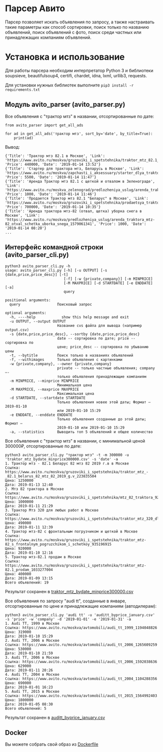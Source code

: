 # Парсер Авито

Парсер позволяет искать объявления по запросу, а также настраивать такие параметры как способ сортировки,  поиск только по названию объявлений, поиск объявлений с фото, поиск среди частных или принадлежащих компаниям объявлений.

# Установка и использование

Для работы парсера необходим интерпретатор Python 3  и библиотеки soupsieve, beautifulsoup4, certifi, chardet, idna, lxml, urllib3, requests.

Для установки нужных библиотек выполните `pip3 install -r requirements.txt`

## Модуль avito_parser (avito_parser.py)

Все объявления с "трактор мтз" в названии, отсортированные по дате:

    from avito_parser import get_all_ads
    
    for ad in get_all_ads('трактор мтз', sort_by='date', by_title=True):
        print(ad)


Вывод:

    {'Title': 'Трактор мтз 82.1 в Москве', 'Link': 'https://www.avito.ru/moskva/gruzoviki_i_spetstehnika/traktor_mtz_82.1_1534975416', 'Price': 440000, 'Date': '2019-01-14 13:52'}
    {'Title': 'Стартер для трактора мтз, Беларусь в Москве', 'Link': 'https://www.avito.ru/moskva/zapchasti_i_aksessuary/starter_dlya_traktora_mtz_belarus_1685911202', 'Price': 5500, 'Date': '2019-01-14 11:47'}
    {'Title': 'Аренда Трактор мтз 82.1 с щеткой и отвалом в Зеленограде', 'Link': 'https://www.avito.ru/moskva_zelenograd/predlozheniya_uslug/arenda_traktor_mtz_82.1_s_schetkoy_i_otvalom_915721521', 'Price': 1000, 'Date': '2019-01-14 11:46'}
    {'Title': 'Продается Трактор мтз 82.1 "Беларус" в Москве', 'Link': 'https://www.avito.ru/moskva/gruzoviki_i_spetstehnika/prodaetsya_traktor_mtz_82.1_belarus_1638465257', 'Price': 700000, 'Date': '2019-01-14 10:35'}
    {'Title': 'Аренда трактора мтз-82 (отвал, щетка) уборка снега в Москве', 'Link': 'https://www.avito.ru/moskva/predlozheniya_uslug/arenda_traktora_mtz-82_otval_schetka_uborka_snega_1579061341', 'Price': 1000, 'Date': '2019-01-14 08:20'}
    ...

## Интерфейс командной строки (avito_parser_cli.py)

    python3 avito_parser_cli.py -h
    usage: avito_parser_cli.py [-h] [-u OUTPUT] [-s {date,price,price_desc}] [-t]
                               [-f] [-w {private,company}] [-m MINPRICE]
                               [-M MAXPRICE] [-d STARTDATE] [-e ENDDATE] [-a]
                               query
    
    positional arguments:
      query                 Поисковый запрос
    
    optional arguments:
      -h, ----help            show this help message and exit
      -u OUTPUT, --output OUTPUT
                            Название cvs файла для вывода (например output.csv)
      -s {date,price,price_desc}, --sortby {date,price,price_desc}
                            date -- сортировка по дате; price -- сортировка по
                            цене; price_desc -- сортировка по убыванию цены
      -t, --bytitle         Поиск только в названиях объявлений
      -f, --withimages      Только объявления с картинками
      -w {private,company}, --owner {private,company}
                            private -- только частные объявления; company –-
                            только объявления принадлежащие компаниям
      -m MINPRICE, --minprice MINPRICE
                            Минимальная цена
      -M MAXPRICE, --maxprice MAXPRICE
                            Максимальная цена
      -d STARTDATE, --startdate STARTDATE
                            Только объявления новее этой даты; Формат – 2019-01-10
                            или 2019-01-10 15:29
      -e ENDDATE, --enddate ENDDATE
                            Только объявления созданные до этой даты; Формат –
                            2019-01-10 или 2019-01-10 15:29
      -a, --statistics      Выводить топ 5 объявлений и общее количество

Все объявления с "трактор мтз" в названии, с минимальной ценой 300000₽, отсортированные по дате:

    python3 avito_parser_cli.py "трактор мтз" -t -m 300000 -u 'traktor_mtz_bydate_minprice300000.csv' -s 'date' -a
    1. Трактор мтз - 82.1 Беларус 82 мтз 82 2019 г.в в Москве
    Ссылка: https://www.avito.ru/moskva/gruzoviki_i_spetstehnika/traktor_mtz_-_82.1_belarus_82_mtz_82_2019_g.v_223835504
    Цена: 1250000
    Дата: 2019-01-13 12:40
    2. Мтз 82 трактора в Москве
    Ссылка: https://www.avito.ru/moskva/gruzoviki_i_spetstehnika/mtz_82_traktora_928803851
    Цена: 1000000
    Дата: 2019-01-11 21:29
    3. Трактор Мтз 320 для любых работ в Москве
    Ссылка: https://www.avito.ru/moskva/gruzoviki_i_spetstehnika/traktor_mtz_320_dlya_lyubyh_rabot_1418969020
    Цена: 490000
    Дата: 2019-01-11 12:39
    4. Трактор мтз-82 с фронтальным погрузчиком и щеткой в Москве
    Ссылка: https://www.avito.ru/moskva/gruzoviki_i_spetstehnika/traktor_mtz-82_s_frontalnym_pogruzchikom_i_schetkoy_935196915
    Цена: 920000
    Дата: 2019-01-10 12:16
    5. Трактор мтз-82.1 продам в Москве
    Ссылка: https://www.avito.ru/moskva/gruzoviki_i_spetstehnika/traktor_mtz-82.1_prodam_1033277004
    Цена: 400000
    Дата: 2019-01-09 13:15
    Всего объявлений: 19

Результат сохранен в [traktor_mtz_bydate_minprice300000.csv](https://github.com/denis5417/avito_parser/blob/master/outputs/traktor_mtz_bydate_minprice300000.csv)

Все объявления по запросу "audi tt", созданные в январе, отсортированные по цене и принадлежащие компаниям (автодилерам):

    python3 avito_parser_cli.py 'audi tt' -u 'auditt_byprice_january.csv' -s 'price' -w 'company' -d '2019-01-01' -e '2019-01-31' -a 
    1. Audi TT, 1999 в Москве
    Ссылка: https://www.avito.ru/moskva/avtomobili/audi_tt_1999_1194048826
    Цена: 319000
    Дата: 2019-01-10 15:29
    2. Audi TT, 2006 в Москве
    Ссылка: https://www.avito.ru/moskva/avtomobili/audi_tt_2006_1265609259
    Цена: 530000
    Дата: 2019-01-10 21:59
    3. Audi TT, 2006 в Москве
    Ссылка: https://www.avito.ru/moskva/avtomobili/audi_tt_2006_1592038636
    Цена: 629000
    Дата: 2019-01-11 20:26
    4. Audi TT, 2004 в Москве
    Ссылка: https://www.avito.ru/moskva/avtomobili/audi_tt_2004_1104288356
    Цена: 690000
    Дата: 2019-01-01 16:23
    5. Audi TT, 2015 в Москве
    Ссылка: https://www.avito.ru/moskva/avtomobili/audi_tt_2015_1564992403
    Цена: 1800000
    Дата: 2019-01-05 08:30
    Всего объявлений: 5

Результат сохранен в [auditt_byprice_january.csv](https://github.com/denis5417/avito_parser/blob/master/outputs/auditt_byprice_january.csv)

## Docker

Вы можете собрать свой образ из [Dockerfile](https://github.com/denis5417/avito_parser/blob/master/Dockerfile)

